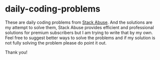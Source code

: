 # daily-coding-problems

These are daily coding problems from [Stack Abuse](https://stackabuse.com). And the solutions are my attempt to solve them, 
Stack Abuse provides efficient and professional solutions for premium subscribers but I am trying to write that by my own. 
Feel free to suggest better ways to solve the problems and if my solution is not fully solving the problem please do point it out. 

Thank you!
